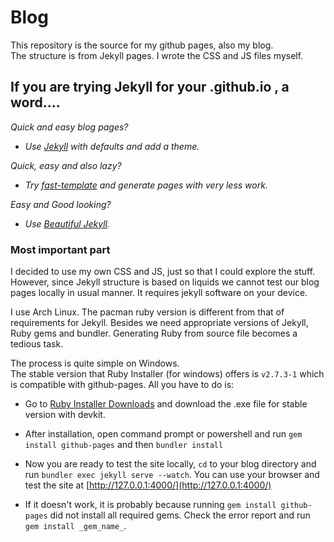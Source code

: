 # Blog

This repository is the source for my github pages, also my blog.  
The structure is from Jekyll pages. I wrote the CSS and JS files myself.

## If you are trying Jekyll for your .github.io , a word....

*Quick and easy blog pages?*  
- *Use [Jekyll](https://github.com/jekyll/jekyll) with defaults and add a theme.*

*Quick, easy and also lazy?*  
- *Try [fast-template](https://github.com/fastai/fast_template) and generate pages with very less work.*

*Easy and Good looking?*
- *Use [Beautiful Jekyll](https://github.com/daattali/beautiful-jekyll).*

### Most important part

I decided to use my own CSS and JS, just so that I could explore the stuff. However, since Jekyll structure is based on liquids we cannot test our blog pages locally in usual manner. It requires jekyll software on your device.

I use Arch Linux. The pacman ruby version is different from that of requirements for Jekyll. Besides we need appropriate versions of Jekyll, Ruby gems and bundler. Generating Ruby from source file becomes a tedious task.  

The process is quite simple on Windows.  
The stable version that Ruby Installer (for windows) offers is `v2.7.3-1` which is compatible with github-pages. All you have to do is:

- Go to [Ruby Installer Downloads](https://rubyinstaller.org/downloads/) and download the .exe file for stable version with devkit.

- After installation, open command prompt or powershell and run `gem install github-pages` and then `bundler install`

- Now you are ready to test the site locally, `cd` to your blog directory and run `bundler exec jekyll serve --watch`. You can use your browser and test the site at [http://127.0.0.1:4000/](http://127.0.0.1:4000/)

- If it doesn't work, it is probably because running `gem install github-pages` did not install all required gems. Check the error report and run `gem install _gem_name_`.
